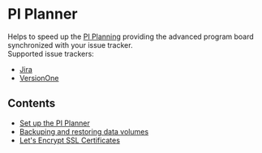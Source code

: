 # PI Planner
Helps to speed up the [PI Planning][1] providing the advanced
program board synchronized with your issue tracker.  
Supported issue trackers:
* [Jira](https://www.atlassian.com/software/jira)
* [VersionOne](https://www.collab.net/products/versionone)

## Contents
* [Set up the PI Planner](./docs/setup-pi-planner.md)
* [Backuping and restoring data volumes](./docs/backuping-and-restoring-data-volumes.md)
* [Let's Encrypt SSL Certificates](./docs/lets-encrypt-ssl-certificates.md)

[1]: https://www.scaledagileframework.com/pi-planning/ 
